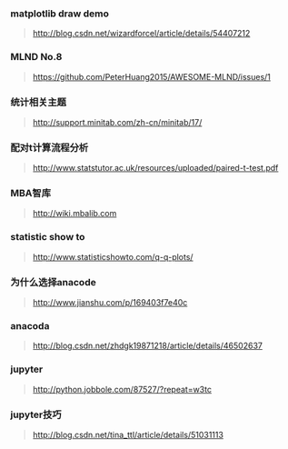 ### matplotlib draw demo
> http://blog.csdn.net/wizardforcel/article/details/54407212

### MLND No.8
> https://github.com/PeterHuang2015/AWESOME-MLND/issues/1

### 统计相关主题
> http://support.minitab.com/zh-cn/minitab/17/

### 配对t计算流程分析
> http://www.statstutor.ac.uk/resources/uploaded/paired-t-test.pdf

### MBA智库
> http://wiki.mbalib.com

### statistic show to
> http://www.statisticshowto.com/q-q-plots/

### 为什么选择anacode
> http://www.jianshu.com/p/169403f7e40c

### anacoda
> http://blog.csdn.net/zhdgk19871218/article/details/46502637

### jupyter
> http://python.jobbole.com/87527/?repeat=w3tc

### jupyter技巧
> http://blog.csdn.net/tina_ttl/article/details/51031113

